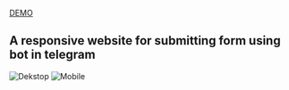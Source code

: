 <a href="https://ivan-kononchuk.github.io/Test-task-RGB/">DEMO</a>
<h2>A responsive website for submitting form using bot in telegram</h2>
<img src="https://i.ibb.co/Ybjvknn/Desktop.png" alt="Dekstop">
<img src="https://i.ibb.co/KFQvZ4Z/Mobile.jpg" alt="Mobile">
